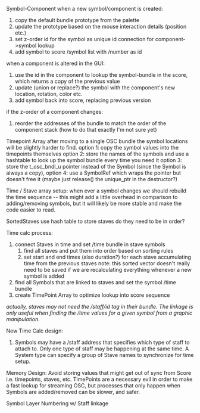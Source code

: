 Symbol-Component
when a new symbol/component is created:
1. copy the default bundle prototype from the palette
2. update the prototype based on the mouse interaction details (position etc.)
3. set z-order id for the symbol as unique id connection for component->symbol lookup
4. add symbol to score /symbol list with /number as id

when a component is altered in the GUI:
1. use the id in the component to lookup the symbol-bundle in the score, which returns a copy of the previous value
2. update (union or replace?) the symbol with the component's new location, rotation, color etc.
3. add symbol back into score, replacing previous version

if the z-order of a component changes:
1. reorder the addresses of the bundle to match the order of the component stack
    (how to do that exactly I'm not sure yet)


Timepoint Array
after moving to a single OSC bundle the symbol locations will be slightly harder to find.
option 1: copy the symbol values into the timepoints themselves
option 2: store the names of the symbols and use a hashtable to look up the symbol bundle every time you need it
option 3: store the t_osc_bndl_u pointer instead of the Symbol (since the Symbol is always a copy),
option 4: use a SymbolRef which wraps the pointer but doesn't free it (maybe just release() the unique_ptr in the destructor?)


Time / Stave array setup:
when ever a symbol changes we should rebuild the time sequence -- this might add a little overhead in comparison to adding/removing symbols, but it will likely be more stable and make the code easier to read.

SortedStaves
use hash table to store staves
do they need to be in order?

Time calc process:
1. connect Staves in time and set /time bundle in stave symbols
    1. find all staves and put them into order based on sorting rules
    2. set start and end times (also duration?) for each stave accumulating time from the previous staves
    note: this sorted vector doesn't really need to be saved if we are recalculating everything whenever a new symbol is added
2. find all Symbols that are linked to staves and set the symbol /time bundle
3. create TimePoint Array to optimize lookup into score sequence

*actually, staves may not need the /staff/id tag in their bundle. The linkage is only useful when finding the /time values for a given symbol from a graphic manipulation.*

New Time Calc design:
1. Symbols may have a /staff address that specifies which type of staff to attach to. Only one type of staff may be happening at the same time. A System type can specify a group of Stave names to synchronize for time setup.


Memory Design:
Avoid storing values that might get out of sync from Score i.e. timepoints, staves, etc.
TimePoints are a necessary evil in order to make a fast lookup for streaming OSC, but processes that only happen when Symbols are added/removed can be slower, and safer.

Symbol Layer Numbering w/ Staff linkage
